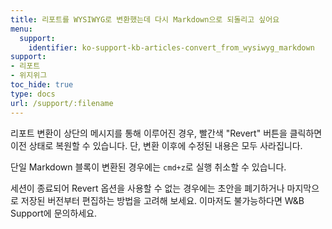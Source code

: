 ```yaml
---
title: 리포트를 WYSIWYG로 변환했는데 다시 Markdown으로 되돌리고 싶어요
menu:
  support:
    identifier: ko-support-kb-articles-convert_from_wysiwyg_markdown
support:
- 리포트
- 위지위그
toc_hide: true
type: docs
url: /support/:filename
---
```


리포트 변환이 상단의 메시지를 통해 이루어진 경우, 빨간색 "Revert" 버튼을 클릭하면 이전 상태로 복원할 수 있습니다. 단, 변환 이후에 수정된 내용은 모두 사라집니다.

단일 Markdown 블록이 변환된 경우에는 `cmd+z`로 실행 취소할 수 있습니다.

세션이 종료되어 Revert 옵션을 사용할 수 없는 경우에는 초안을 폐기하거나 마지막으로 저장된 버전부터 편집하는 방법을 고려해 보세요. 이마저도 불가능하다면 W&B Support에 문의하세요.